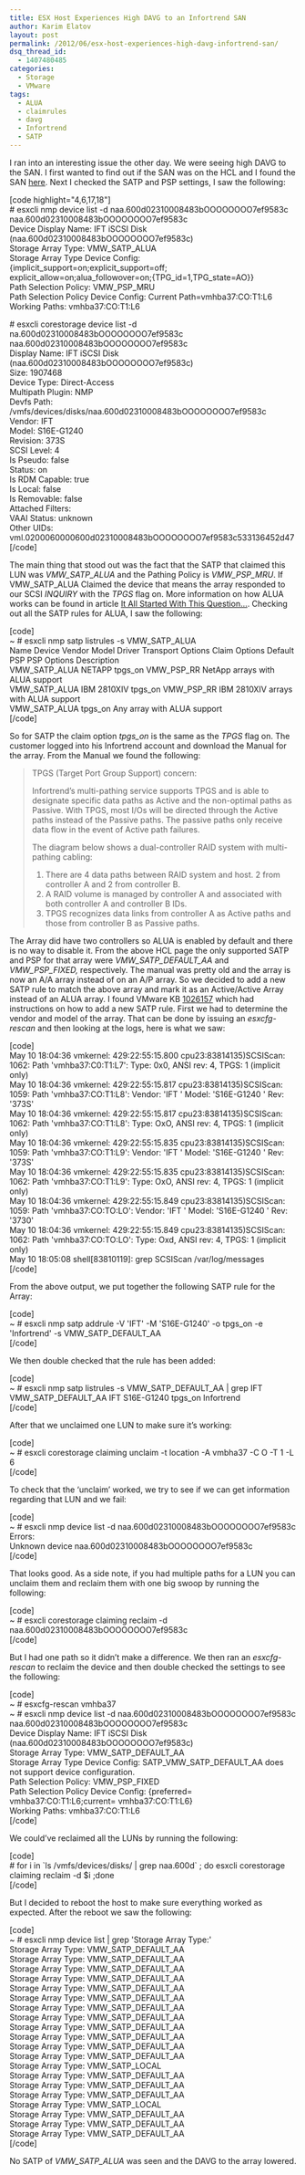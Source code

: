 ```yaml
---
title: ESX Host Experiences High DAVG to an Infortrend SAN
author: Karim Elatov
layout: post
permalink: /2012/06/esx-host-experiences-high-davg-infortrend-san/
dsq_thread_id:
  - 1407480485
categories:
  - Storage
  - VMware
tags:
  - ALUA
  - claimrules
  - davg
  - Infortrend
  - SATP
---
```

I ran into an interesting issue the other day. We were seeing high DAVG to the SAN. I first wanted to find out if the SAN was on the HCL and I found the SAN <a href="http://www.vmware.com/resources/compatibility/detail.php?deviceCategory=san&productid=18911&deviceCategory=san&partner=121&keyword=S16&isSVA=1&page=1&display_interval=10&sortColumn=Partner&sortOrder=Asc" onclick="javascript:_gaq.push(['_trackEvent','outbound-article','http://www.vmware.com/resources/compatibility/detail.php?deviceCategory=san&productid=18911&deviceCategory=san&partner=121&keyword=S16&isSVA=1&page=1&display_interval=10&sortColumn=Partner&sortOrder=Asc']);">here</a>. Next I checked the SATP and PSP settings, I saw the following:

[code highlight="4,6,17,18"]  
\# esxcli nmp device list -d naa.600d02310008483bOOOOOOOO7ef9583c  
naa.600d02310008483bOOOOOOOO7ef9583c  
Device Display Name: IFT iSCSI Disk (naa.600d02310008483bOOOOOOOO7ef9583c)  
Storage Array Type: VMW\_SATP\_ALUA  
Storage Array Type Device Config: {implicit\_support=on;explicit\_support=off; explicit\_allow=on;alua\_followover=on;{TPG\_id=1,TPG\_state=AO}}  
Path Selection Policy: VMW\_PSP\_MRU  
Path Selection Policy Device Config: Current Path=vmhba37:CO:T1:L6  
Working Paths: vmhba37:CO:T1:L6

\# esxcli corestorage device list -d na.600d02310008483bOOOOOOOO7ef9583c  
naa.600d02310008483bOOOOOOOO7ef9583c  
Display Name: IFT iSCSI Disk (naa.600d02310008483bOOOOOOOO7ef9583c)  
Size: 1907468  
Device Type: Direct-Access  
Multipath Plugin: NMP  
Devfs Path: /vmfs/devices/disks/naa.600d02310008483bOOOOOOOO7ef9583c  
Vendor: IFT  
Model: S16E-G1240  
Revision: 373S  
SCSI Level: 4  
Is Pseudo: false  
Status: on  
Is RDM Capable: true  
Is Local: false  
Is Removable: false  
Attached Filters:  
VAAI Status: unknown  
Other UIDs: vml.0200060000600d02310008483bOOOOOOOO7ef9583c533136452d47  
[/code]

The main thing that stood out was the fact that the SATP that claimed this LUN was *VMW\_SATP\_ALUA* and the Pathing Policy is *VMW\_PSP\_MRU*. If VMW\_SATP\_ALUA Claimed the device that means the array responded to our SCSI *INQUIRY* with the *TPGS* flag on. More information on how ALUA works can be found in article <a href="http://deinoscloud.wordpress.com/?s=alua" onclick="javascript:_gaq.push(['_trackEvent','outbound-article','http://deinoscloud.wordpress.com/?s=alua']);">It All Started With This Question…</a>. Checking out all the SATP rules for ALUA, I saw the following:

[code]  
~ # esxcli nmp satp listrules -s VMW\_SATP\_ALUA  
Name Device Vendor Model Driver Transport Options Claim Options Default PSP PSP Options Description  
VMW\_SATP\_ALUA NETAPP tpgs\_on VMW\_PSP_RR NetApp arrays with ALUA support  
VMW\_SATP\_ALUA IBM 2810XIV tpgs\_on VMW\_PSP_RR IBM 2810XIV arrays with ALUA support  
VMW\_SATP\_ALUA tpgs_on Any array with ALUA support  
[/code]

So for SATP the claim option *tpgs_on* is the same as the *TPGS* flag on. The customer logged into his Infortrend account and download the Manual for the array. From the Manual we found the following:

> TPGS (Target Port Group Support) concern:
> 
> Infortrend’s multi-pathing service supports TPGS and is able to designate specific data paths as Active and the non-optimal paths as Passive. With TPGS, most I/Os will be directed through the Active paths instead of the Passive paths. The passive paths only receive data flow in the event of Active path failures.
> 
> The diagram below shows a dual-controller RAID system with multi-pathing cabling:
> 
> 1.  There are 4 data paths between RAID system and host. 2 from controller A and 2 from controller B.
> 2.  A RAID volume is managed by controller A and associated with both controller A and controller B IDs.
> 3.  TPGS recognizes data links from controller A as Active paths and those from controller B as Passive paths.

The Array did have two controllers so ALUA is enabled by default and there is no way to disable it. From the above HCL page the only supported SATP and PSP for that array were *VMW\_SATP\_DEFAULT_AA* and *VMW\_PSP\_FIXED,* respectively. The manual was pretty old and the array is now an A/A array instead of on an A/P array. So we decided to add a new SATP rule to match the above array and mark it as an Active/Active Array instead of an ALUA array. I found VMware KB <a href="http://kb.vmware.com/kb/1026157" onclick="javascript:_gaq.push(['_trackEvent','outbound-article','http://kb.vmware.com/kb/1026157']);">1026157</a> which had instructions on how to add a new SATP rule. First we had to determine the vendor and model of the array. That can be done by issuing an *esxcfg-rescan* and then looking at the logs, here is what we saw:

[code]  
May 10 18:04:36 vmkernel: 429:22:55:15.800 cpu23:83814135)SCSIScan: 1062: Path 'vmhba37:C0:T1:L7': Type: 0x0, ANSI rev: 4, TPGS: 1 (implicit only)  
May 10 18:04:36 vmkernel: 429:22:55:15.817 cpu23:83814135)SCSIScan: 1059: Path 'vmhba37:CO:T1:L8': Vendor: 'IFT ' Model: 'S16E-G1240 ' Rev: '373S'  
May 10 18:04:36 vmkernel: 429:22:55:15.817 cpu23:83814135)SCSIScan: 1062: Path 'vmhba37:CO:T1:L8': Type: OxO, ANSI rev: 4, TPGS: 1 (implicit only)  
May 10 18:04:36 vmkernel: 429:22:55:15.835 cpu23:83814135)SCSIScan: 1059: Path 'vmhba37:CO:T1:L9': Vendor: 'IFT ' Model: 'S16E-G1240 ' Rev: '373S'  
May 10 18:04:36 vmkernel: 429:22:55:15.835 cpu23:83814135)SCSIScan: 1062: Path 'vmhba37:CO:T1:L9': Type: OxO, ANSI rev: 4, TPGS: 1 (implicit only)  
May 10 18:04:36 vmkernel: 429:22:55:15.849 cpu23:83814135)SCSIScan: 1059: Path 'vmhba37:CO:TO:LO': Vendor: 'IFT ' Model: 'S16E-G1240 ' Rev: '3730'  
May 10 18:04:36 vmkernel: 429:22:55:15.849 cpu23:83814135)SCSIScan: 1062: Path 'vmhba37:CO:TO:LO': Type: Oxd, ANSI rev: 4, TPGS: 1 (implicit only)  
May 10 18:05:08 shell[83810119]: grep SCSIScan /var/log/messages  
[/code]

From the above output, we put together the following SATP rule for the Array:

[code]  
~ # esxcli nmp satp addrule -V 'IFT' -M 'S16E-G1240' -o tpgs\_on -e 'Infortrend' -s VMW\_SATP\_DEFAULT\_AA  
[/code]

We then double checked that the rule has been added:

[code]  
~ # esxcli nmp satp listrules -s VMW\_SATP\_DEFAULT_AA | grep IFT  
VMW\_SATP\_DEFAULT\_AA IFT S16E-G1240 tpgs\_on Infortrend  
[/code]

After that we unclaimed one LUN to make sure it&#8217;s working:

[code]  
~ # esxcli corestorage claiming unclaim -t location -A vmbha37 -C O -T 1 -L 6  
[/code]

To check that the &#8216;unclaim&#8217; worked, we try to see if we can get information regarding that LUN and we fail:

[code]  
~ # esxcli nmp device list -d naa.600d02310008483bOOOOOOOO7ef9583c  
Errors:  
Unknown device naa.600d02310008483bOOOOOOOO7ef9583c  
[/code]

That looks good. As a side note, if you had multiple paths for a LUN you can unclaim them and reclaim them with one big swoop by running the following:

[code]  
~ # esxcli corestorage claiming reclaim -d naa.600d02310008483bOOOOOOOO7ef9583c  
[/code]

But I had one path so it didn&#8217;t make a difference. We then ran an *esxcfg-rescan* to reclaim the device and then double checked the settings to see the following:

[code]  
~ # esxcfg-rescan vmhba37  
~ # esxcli nmp device list -d naa.600d02310008483bOOOOOOOO7ef9583c  
naa.600d02310008483bOOOOOOOO7ef9583c  
Device Display Name: IFT iSCSI Disk (naa.600d02310008483bOOOOOOOO7ef9583c)  
Storage Array Type: VMW\_SATP\_DEFAULT_AA  
Storage Array Type Device Config: SATP\_VMW\_SATP\_DEFAULT\_AA does not support device configuration.  
Path Selection Policy: VMW\_PSP\_FIXED  
Path Selection Policy Device Config: {preferred= vmhba37:CO:T1:L6;current= vmhba37:CO:T1:L6}  
Working Paths: vmhba37:CO:T1:L6  
[/code]

We could&#8217;ve reclaimed all the LUNs by running the following:

[code]  
\# for i in \`ls /vmfs/devices/disks/ | grep naa.600d\` ; do esxcli corestorage claiming reclaim -d $i ;done  
[/code]

But I decided to reboot the host to make sure everything worked as expected. After the reboot we saw the following:

[code]  
~ # esxcli nmp device list | grep 'Storage Array Type:'  
Storage Array Type: VMW\_SATP\_DEFAULT_AA  
Storage Array Type: VMW\_SATP\_DEFAULT_AA  
Storage Array Type: VMW\_SATP\_DEFAULT_AA  
Storage Array Type: VMW\_SATP\_DEFAULT_AA  
Storage Array Type: VMW\_SATP\_DEFAULT_AA  
Storage Array Type: VMW\_SATP\_DEFAULT_AA  
Storage Array Type: VMW\_SATP\_DEFAULT_AA  
Storage Array Type: VMW\_SATP\_DEFAULT_AA  
Storage Array Type: VMW\_SATP\_DEFAULT_AA  
Storage Array Type: VMW\_SATP\_DEFAULT_AA  
Storage Array Type: VMW\_SATP\_DEFAULT_AA  
Storage Array Type: VMW\_SATP\_DEFAULT_AA  
Storage Array Type: VMW\_SATP\_LOCAL  
Storage Array Type: VMW\_SATP\_DEFAULT_AA  
Storage Array Type: VMW\_SATP\_DEFAULT_AA  
Storage Array Type: VMW\_SATP\_DEFAULT_AA  
Storage Array Type: VMW\_SATP\_LOCAL  
Storage Array Type: VMW\_SATP\_DEFAULT_AA  
Storage Array Type: VMW\_SATP\_DEFAULT_AA  
Storage Array Type: VMW\_SATP\_DEFAULT_AA  
[/code]

No SATP of *VMW\_SATP\_ALUA* was seen and the DAVG to the array lowered.

<p class="wp-flattr-button">
  <a class="FlattrButton" style="display:none;" href="http://virtuallyhyper.com/2012/06/esx-host-experiences-high-davg-infortrend-san/" title=" ESX Host Experiences High DAVG to an Infortrend SAN" rev="flattr;uid:virtuallyhyper;language:en_GB;category:text;tags:ALUA,claimrules,davg,Infortrend,SATP,blog;button:compact;">I ran into an interesting issue the other day. We were seeing high DAVG to the SAN. I first wanted to find out if the SAN was on the HCL...</a>
</p>